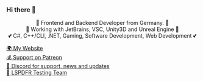### Hi there 👋

<p align="center">
  👤 Frontend and Backend Developer from Germany. 👤
  <br>
  👤 Working with JetBrains, VSC, Unity3D and Unreal Engine 👤
  <br>
  💕 C#, C++/CLI, .NET, Gaming, Software Development, Web Development 💕
</p>

<p align="left">
  <a href="https://sebi3.github.io/">🌍 My Website</a>
  <br>
  <a href="https://www.patreon.com/sEbi3">💰 Support on Patreon</a>
  <br>
  <a href="https://discord.gg/4pnAXKC">🔗 Discord for support, news and updates</a>
  <br>
  <a href="https://www.lcpdfr.com/profile/375605-sebi3/">🔗 LSPDFR Testing Team</a>
</p>
